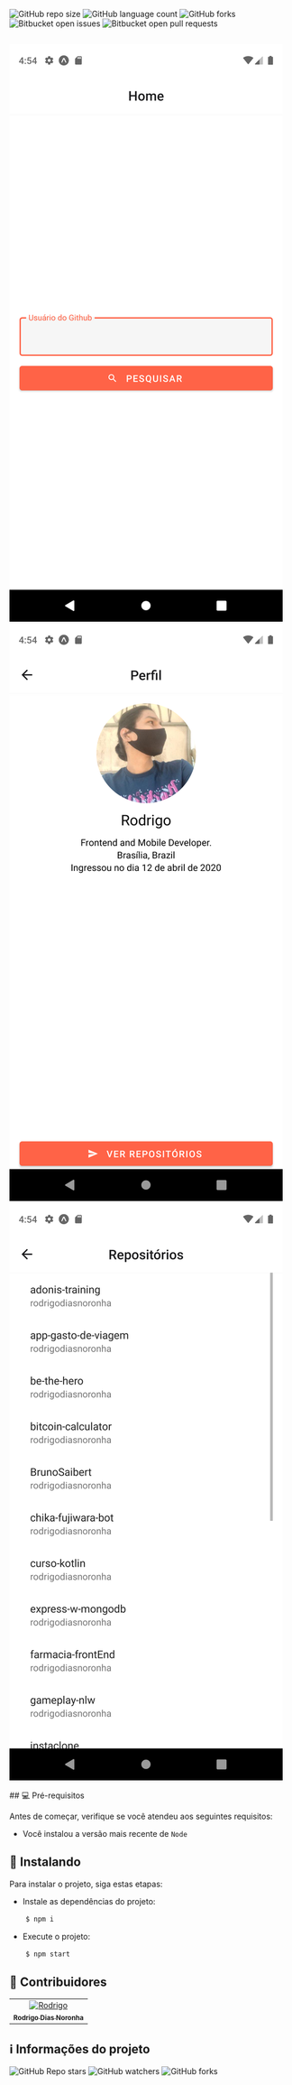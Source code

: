 <!---Esses são exemplos. Veja https://shields.io para outras pessoas ou para personalizar este conjunto de escudos. Você pode querer incluir dependências, status do projeto e informações de licença aqui--->

![GitHub repo size](https://img.shields.io/github/repo-size/rodrigodiasnoronha/rn-github?style=for-the-badge)
![GitHub language count](https://img.shields.io/github/languages/count/rodrigodiasnoronha/rdn?style=for-the-badge)
![GitHub forks](https://img.shields.io/github/forks/rodrigodiasnoronha/rn-github?style=for-the-badge)
![Bitbucket open issues](https://img.shields.io/bitbucket/issues/rodrigodiasnoronha/rn-github?style=for-the-badge)
![Bitbucket open pull requests](https://img.shields.io/bitbucket/pr-raw/rodrigodiasnoronha/rn-github?style=for-the-badge)

<div style="display:flex;justify-content: space-between">

<img 
    src="https://github.com/rodrigodiasnoronha/rn-github/blob/main/screenshots/Screenshot_1.png" alt="exemplo imagem"
/>
<img 
    src="https://github.com/rodrigodiasnoronha/rn-github/blob/main/screenshots/Screenshot_2.png" alt="exemplo imagem"
/>
<img 
    src="https://github.com/rodrigodiasnoronha/rn-github/blob/main/screenshots/Screenshot_3.png" alt="exemplo imagem"
/>

</div>
## 💻 Pré-requisitos

Antes de começar, verifique se você atendeu aos seguintes requisitos:

<!---Estes são apenas requisitos de exemplo. Adicionar, duplicar ou remover conforme necessário--->

- Você instalou a versão mais recente de `Node`

## 🚀 Instalando

Para instalar o projeto, siga estas etapas:

- Instale as dependências do projeto:

```bash
    $ npm i
```

- Execute o projeto:

```bash
    $ npm start
```

## 🌈 Contribuidores<br>

<table>
  <tr>
    <td align="center">
      <a href="https://github.com/rodrigodiasnoronha">
        <img src="https://avatars.githubusercontent.com/u/63525765" width="100px;" alt="Rodrigo"/><br>
        <sub>
          <b>Rodrigo Dias Noronha</b>
        </sub>
      </a>
    </td>
  </tr>
</table>

## ℹ️ Informações do projeto

![GitHub Repo stars](https://img.shields.io/github/stars/rodrigodiasnoronha/rn-github?style=for-the-badge)
![GitHub watchers](https://img.shields.io/github/watchers/rodrigodiasnoronha/rn-github?style=for-the-badge)
![GitHub forks](https://img.shields.io/github/forks/rodrigodiasnoronha/rn-github?style=for-the-badge)
